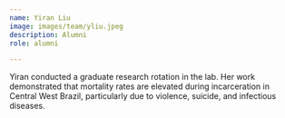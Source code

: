 ```yaml
---
name: Yiran Liu
image: images/team/yliu.jpeg
description: Alumni
role: alumni

---
```


Yiran conducted a graduate research rotation in the lab. Her work demonstrated that mortality rates are elevated during incarceration in Central West Brazil, particularly due to violence, suicide, and infectious diseases. 